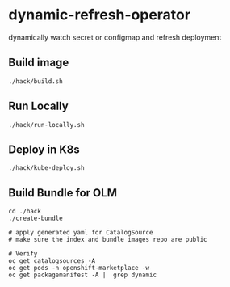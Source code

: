 # dynamic-refresh-operator
dynamically watch secret or configmap and refresh deployment 

## Build image
```
./hack/build.sh
```

## Run Locally
```
./hack/run-locally.sh
```

## Deploy in K8s
```
./hack/kube-deploy.sh
```

## Build Bundle for OLM
```
cd ./hack
./create-bundle
```

```
# apply generated yaml for CatalogSource
# make sure the index and bundle images repo are public

# Verify
oc get catalogsources -A
oc get pods -n openshift-marketplace -w
oc get packagemanifest -A |  grep dynamic
```